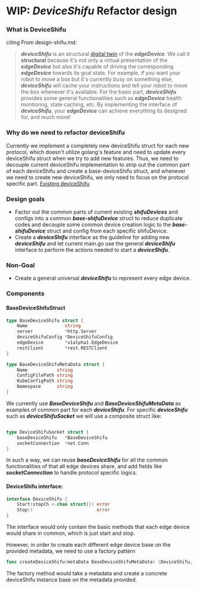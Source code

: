 # WIP: ***DeviceShifu*** Refactor design

### What is DeviceShifu
citing From design-shifu.md: 
> ***deviceShifu*** is an structural [digital twin](https://en.wikipedia.org/wiki/Digital_twin) of the ***edgeDevice***. 
> We call it **structural** because it's not only a virtual presentation of the ***edgeDevice*** 
> but also it's capable of driving the corresponding ***edgeDevice*** towards its goal state. 
> For example, if you want your robot to move a box but it's currently busy on something else, 
> ***deviceShifu*** will cache your instructions and tell your robot to move the box whenever it's available. 
> For the basic part, ***deviceShifu*** provides some general functionalities such as ***edgeDevice*** health monitoring, state caching, etc. 
> By implementing the interface of ***deviceShifu***, your ***edgeDevice*** can achieve everything its designed for, and much more!


### Why do we need to refactor deviceShifu
Currently we implement a completely new deviceShifu struct for each new protocol, which doesn't utilize golang's feature 
and need to update every deviceShifu struct when we try to add new features. Thus, we need to decouple current deviceShifu
implementation to strip out the common part of each deviceShifu and create a base-deviceShifu struct, and whenever we 
need to create new deviceShifu, we only need to focus on the protocol specific part.
[Existing deviceShifu](https://github.com/Edgenesis/shifu/tree/main/deviceshifu/pkg)


### Design goals

- Factor out the common parts of current existing ***shifuDevices*** and configs into a common ***base-shifuDevice*** struct to 
reduce duplicate codes and decouple some common device creation logic to the ***base-shifuDevice*** struct and config from each 
specific shifuDevice.
- Create a ***deviceShifu*** interface as the guideline for adding new ***deviceShifu*** and let current main.go use the 
general ***deviceShifu*** interface to perform the actions needed to start a ***deviceShifu***.

### Non-Goal
- Create a general universal ***deviceShifu*** to represent every edge device.


### Components

#### BaseDeviceShifuStruct

```go
type BaseDeviceShifu struct {
	Name              string
	server            *http.Server
	deviceShifuConfig *DeviceShifuConfig
	edgeDevice        *v1alpha1.EdgeDevice
	restClient        *rest.RESTClient
}

type BaseDeviceShifuMetaData struct {
    Name           string
    ConfigFilePath string
    KubeConfigPath string
    Namespace      string
}
```

We currently use ***BaseDeviceShifu*** and ***BaseDeviceShifuMetaData*** as examples of common part for each ***deviceShifu***.
For specific ***deviceShifu*** such as ***deviceShifuSocket*** we will use a composite struct like:
```go

type DeviceShifuSocket struct {
	baseDeviceShifu   *BaseDeviceShifu
	socketConnection  *net.Conn
}

```
In such a way, we can reuse ***baseDeviceShifu*** for all the common functionalities of that all edge devices share, and add fields
like ***socketConnection*** to handle protocol specific logics.

#### DeviceShifu interface:

```go
interface DeviceShifu {
	Start(stopCh <-chan struct{}) error
	Stop()                        error
}
```

The interface would only contain the basic methods that each edge device would share in common, which is just start and stop.

However, in order to create each different edge device base on the provided metadata, we need to use a factory pattern

```go
func createDeviceShifu(metaData BaseDeviceShifuMetaData) (DeviceShifu, error)
```
The factory method would take a metadata and create a concrete deviceShifu instance base on the metadata provided.